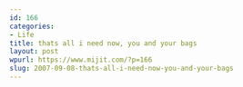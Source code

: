 ```yaml
---
id: 166
categories:
- Life
title: thats all i need now, you and your bags
layout: post
wpurl: https://www.mijit.com/?p=166
slug: 2007-09-08-thats-all-i-need-now-you-and-your-bags
---
```

<object width="425" height="350"><param name="movie" value="https://www.youtube.com/v/6xOS1519dlg"></param><param name="wmode" value="transparent"></param><embed src="https://www.youtube.com/v/6xOS1519dlg" type="application/x-shockwave-flash" wmode="transparent" width="425" height="350"></embed></object>
